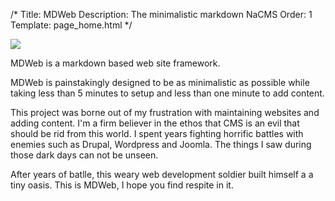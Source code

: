 /*
Title: MDWeb
Description: The minimalistic markdown NaCMS
Order: 1
Template: page_home.html
*/

<img src="/contentassets/MDWeb_logo_275x190.png"/>

MDWeb is a markdown based web site framework.

MDWeb is painstakingly designed to be as minimalistic as possible while taking 
less than 5 minutes to setup and less than one minute to add content.

This project was borne out of my frustration with maintaining websites and 
adding content. I'm a firm believer in the ethos that CMS is an evil that 
should be rid from this world. I spent years fighting horrific battles with 
enemies such as Drupal, Wordpress and Joomla. The things I saw during those 
dark days can not be unseen.


After years of batlle, this weary web development soldier built himself a a 
tiny oasis. This is MDWeb, I hope you find respite in it.


